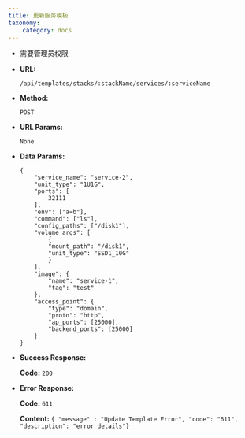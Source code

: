 ```yaml
---
title: 更新服务模板
taxonomy:
    category: docs
---
```


- 需要管理员权限

* **URL:**

    `/api/templates/stacks/:stackName/services/:serviceName`

* **Method:**

    `POST`

* **URL Params:**

    `None`

* **Data Params:**

    ```
    {
        "service_name": "service-2",
        "unit_type": "1U1G",
        "ports": [
            32111
        ],
        "env": ["a=b"],
        "command": ["ls"],
        "config_paths": ["/disk1"],
        "volume_args": [
            {
            "mount_path": "/disk1",
            "unit_type": "SSD1_10G"
            }
        ],
        "image": {
            "name": "service-1",
            "tag": "test"
        },
        "access_point": {
            "type": "domain",
            "proto": "http",
            "ap_ports": [25000],
            "backend_ports": [25000]
        }
    }
    ```

* **Success Response:**

	**Code:** `200`

* **Error Response:**

	**Code:** `611`
  	
  	**Content:** `{ "message" : "Update Template Error", "code": "611", "description": "error details"}`